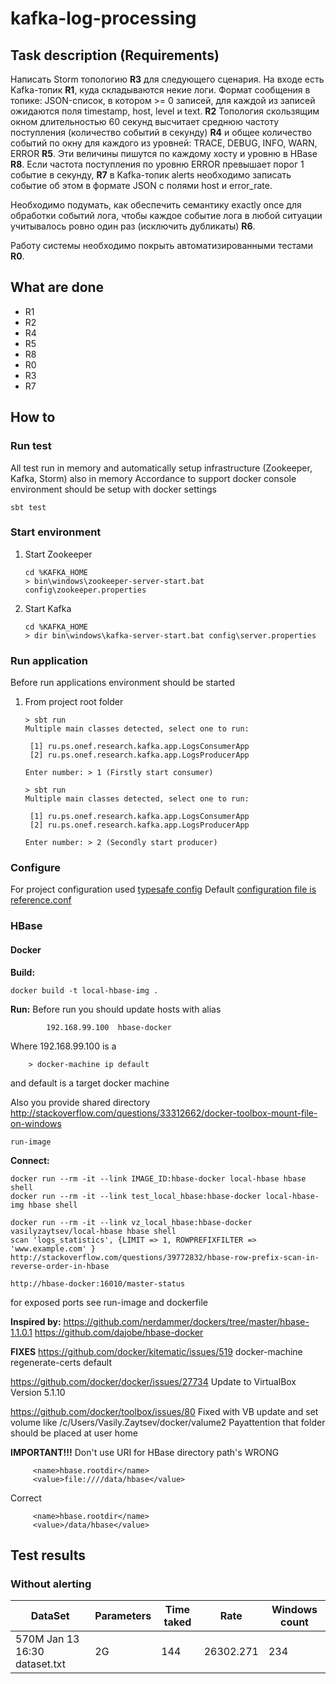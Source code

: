 # kafka-log-processing

## Task description (Requirements)
Написать Storm топологию **R3** для следующего сценария. 
На входе есть Kafka-топик **R1**, куда складываются некие логи. 
Формат сообщения в топике: 
JSON-список, в котором >= 0 записей, для каждой из записей ожидаются поля timestamp, host, level и text. **R2**
Топология скользящим окном длительностью 60 секунд высчитает 
среднюю частоту поступления (количество событий в секунду) **R4** и 
общее количество событий по окну для каждого из уровней: TRACE, DEBUG, INFO, WARN, ERROR **R5**. 
Эти величины пишутся по каждому хосту и уровню в HBase **R8**.
Если частота поступления по уровню ERROR превышает порог 1 событие в секунду, **R7** 
в Kafka-топик alerts необходимо записать событие об этом в формате JSON с полями host и error_rate.

Необходимо подумать, как обеспечить семантику exactly once для обработки событий лога, 
чтобы каждое событие лога в любой ситуации учитывалось ровно один раз (исключить дубликаты) **R6**. 

Работу системы необходимо покрыть автоматизированными тестами **R0**.

## What are done
* R1
* R2
* R4
* R5
* R8
* R0
* R3
* R7

## How to 
### Run test
All test run in memory and automatically setup infrastructure (Zookeeper, Kafka, Storm) also in memory
Accordance to support docker console environment should be setup with docker settings 
```
sbt test
```

### Start environment

1. Start Zookeeper

    ````
    cd %KAFKA_HOME
    > bin\windows\zookeeper-server-start.bat config\zookeeper.properties
    ````
1. Start Kafka

    ````
    cd %KAFKA_HOME
    > dir bin\windows\kafka-server-start.bat config\server.properties
    ````
    
### Run application 
Before run applications environment should be started 

1. From project root folder

    ```
    > sbt run
    Multiple main classes detected, select one to run:
    
     [1] ru.ps.onef.research.kafka.app.LogsConsumerApp
     [2] ru.ps.onef.research.kafka.app.LogsProducerApp
    
    Enter number: > 1 (Firstly start consumer)
    
    > sbt run
    Multiple main classes detected, select one to run:
    
     [1] ru.ps.onef.research.kafka.app.LogsConsumerApp
     [2] ru.ps.onef.research.kafka.app.LogsProducerApp
    
    Enter number: > 2 (Secondly start producer)
    ```
    
### Configure 
For project configuration used [typesafe config](https://github.com/typesafehub/config)
Default [configuration file is reference.conf](./src/main/resources/reference.conf)

### HBase

#### Docker
**Build:**
````
docker build -t local-hbase-img .
````

**Run:**
Before run you should update hosts with alias
````
        192.168.99.100  hbase-docker
````
 Where 192.168.99.100 is a 
```` 
    > docker-machine ip default  
````
and default is a target docker machine

Also you provide shared directory
http://stackoverflow.com/questions/33312662/docker-toolbox-mount-file-on-windows
````
run-image
````

**Connect:**
````
docker run --rm -it --link IMAGE_ID:hbase-docker local-hbase hbase shell
docker run --rm -it --link test_local_hbase:hbase-docker local-hbase-img hbase shell

docker run --rm -it --link vz_local_hbase:hbase-docker vasilyzaytsev/local-hbase hbase shell
scan 'logs_statistics', {LIMIT => 1, ROWPREFIXFILTER => 'www.example.com' }
http://stackoverflow.com/questions/39772832/hbase-row-prefix-scan-in-reverse-order-in-hbase

http://hbase-docker:16010/master-status

````
for exposed ports see run-image and dockerfile

**Inspired by:**
https://github.com/nerdammer/dockers/tree/master/hbase-1.1.0.1
https://github.com/dajobe/hbase-docker

**FIXES**
https://github.com/docker/kitematic/issues/519
docker-machine regenerate-certs default

https://github.com/docker/docker/issues/27734
Update to VirtualBox Version 5.1.10 

https://github.com/docker/toolbox/issues/80
Fixed with VB update and set volume like 
/c/Users/Vasily.Zaytsev/docker/valume2
Payattention that folder should be placed at user home

**IMPORTANT!!!**
Don't use URI for HBase directory path's
WRONG
```
     <name>hbase.rootdir</name>
     <value>file:////data/hbase</value>
```
Correct
```
     <name>hbase.rootdir</name>
     <value>/data/hbase</value>
```
## Test results
### Without alerting

| DataSet | Parameters   | Time taked | Rate | Windows count |
| ------- | ------------ | ---------- | ---- | ---- |
| 570M Jan 13 16:30 dataset.txt | 2G | 144 | 26302.271 | 234 |

